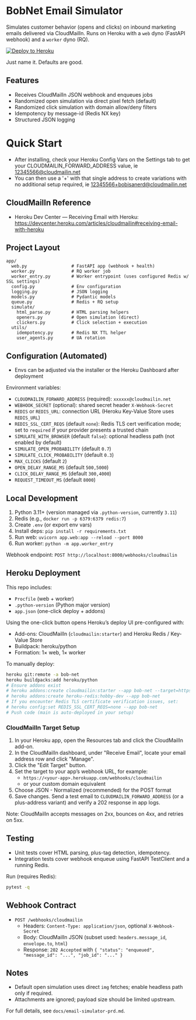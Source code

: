 # BobNet Email Simulator

Simulates customer behavior (opens and clicks) on inbound marketing emails delivered via CloudMailIn. Runs on Heroku with a `web` dyno (FastAPI webhook) and a `worker` dyno (RQ).

[![Deploy to Heroku](https://www.herokucdn.com/deploy/button.svg)](https://heroku.com/deploy?template=https://github.com/salesforcebob/bobnet)

Just name it. Defaults are good.

## Features
- Receives CloudMailIn JSON webhook and enqueues jobs
- Randomized open simulation via direct pixel fetch (default)
- Randomized click simulation with domain allow/deny filters
- Idempotency by message-id (Redis NX key)
- Structured JSON logging

# Quick Start
- After installing, check your Heroku Config Vars on the Settings tab to get your CLOUDMAILIN_FORWARD_ADDRESS value, ie 12345566@cloudmailin.net
- You can then use a '+' with that single address to create variations with no additional setup required, ie 12345566+bobisanerd@cloudmailin.net

## CloudMailIn Reference
- Heroku Dev Center — Receiving Email with Heroku: https://devcenter.heroku.com/articles/cloudmailin#receiving-email-with-heroku

## Project Layout
```
app/
  web.py                 # FastAPI app (webhook + health)
  worker.py              # RQ worker job
  worker_entry.py        # Worker entrypoint (uses configured Redis w/ SSL settings)
  config.py              # Env configuration
  logging.py             # JSON logging
  models.py              # Pydantic models
  queue.py               # Redis + RQ setup
  simulate/
    html_parse.py        # HTML parsing helpers
    openers.py           # Open simulation (direct)
    clickers.py          # Click selection + execution
  utils/
    idempotency.py       # Redis NX TTL helper
    user_agents.py       # UA rotation
```

## Configuration (Automated)
* Envs can be adjusted via the installer or the Heroku Dashboard after deployment

Environment variables:
- `CLOUDMAILIN_FORWARD_ADDRESS` (required): `xxxxxx@cloudmailin.net`
- `WEBHOOK_SECRET` (optional): shared secret header `X-Webhook-Secret`
- `REDIS` or `REDIS_URL`: connection URL (Heroku Key-Value Store uses `REDIS_URL`)
- `REDIS_SSL_CERT_REQS` (default `none`): Redis TLS cert verification mode; set to `required` if your provider presents a trusted chain
- `SIMULATE_WITH_BROWSER` (default `false`): optional headless path (not enabled by default)
- `SIMULATE_OPEN_PROBABILITY` (default `0.7`)
- `SIMULATE_CLICK_PROBABILITY` (default `0.3`)
- `MAX_CLICKS` (default `2`)
- `OPEN_DELAY_RANGE_MS` (default `500,5000`)
- `CLICK_DELAY_RANGE_MS` (default `300,4000`)
- `REQUEST_TIMEOUT_MS` (default `8000`)

## Local Development
1. Python 3.11+ (version managed via `.python-version`, currently `3.11`)
2. Redis (e.g., `docker run -p 6379:6379 redis:7`)
3. Create `.env` (or export env vars)
4. Install deps: `pip install -r requirements.txt`
5. Run web: `uvicorn app.web:app --reload --port 8000`
6. Run worker: `python -m app.worker_entry`

Webhook endpoint: `POST http://localhost:8000/webhooks/cloudmailin`

## Heroku Deployment
This repo includes:
- `Procfile` (web + worker)
- `.python-version` (Python major version)
- `app.json` (one-click deploy + addons)

Using the one-click button opens Heroku’s deploy UI pre-configured with:
- Add-ons: CloudMailIn (`cloudmailin:starter`) and Heroku Redis / Key-Value Store
- Buildpack: heroku/python
- Formation: 1× web, 1× worker

To manually deploy:
```bash
heroku git:remote -a bob-net
heroku buildpacks:add heroku/python
# Ensure addons exist
# heroku addons:create cloudmailin:starter --app bob-net --target=https://bob-net.herokuapp.com/webhooks/cloudmailin
# heroku addons:create heroku-redis:hobby-dev --app bob-net
# If you encounter Redis TLS certificate verification issues, set:
# heroku config:set REDIS_SSL_CERT_REQS=none --app bob-net
# Push code (main is auto-deployed in your setup)
```

### CloudMailIn Target Setup
1. In your Heroku app, open the Resources tab and click the CloudMailIn add-on.
2. In the CloudMailIn dashboard, under "Receive Email", locate your email address row and click "Manage".
3. Click the "Edit Target" button.
4. Set the target to your app’s webhook URL, for example:
   - `https://<your-app>.herokuapp.com/webhooks/cloudmailin`
   - or your custom domain equivalent
5. Choose JSON - Normalized (recommended) for the POST format
6. Save changes. Send a test email to `CLOUDMAILIN_FORWARD_ADDRESS` (or a plus-address variant) and verify a 202 response in app logs.

Note: CloudMailIn accepts messages on 2xx, bounces on 4xx, and retries on 5xx.

## Testing
- Unit tests cover HTML parsing, plus-tag detection, idempotency.
- Integration tests cover webhook enqueue using FastAPI TestClient and a running Redis.

Run (requires Redis):
```bash
pytest -q
```

## Webhook Contract
- `POST /webhooks/cloudmailin`
  - Headers: `Content-Type: application/json`, optional `X-Webhook-Secret`
  - Body: CloudMailIn JSON (subset used: `headers.message_id`, `envelope.to`, `html`)
  - Response: `202 Accepted` with `{ "status": "enqueued", "message_id": "...", "job_id": "..." }`

## Notes
- Default open simulation uses direct `img` fetches; enable headless path only if required.
- Attachments are ignored; payload size should be limited upstream.

For full details, see `docs/email-simulator-prd.md`.
